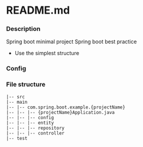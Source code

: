 # README.md #

### Description ###
Spring boot minimal project
Spring boot best practice


* Use the simplest structure

### Config ###


### File structure ###
```text
|-- src
|-- main
|-- |-- com.spring.boot.example.{projectName}
|-- |-- |-- {projectName}Application.java
|-- |-- |-- config
|-- |-- |-- entity
|-- |-- |-- repository
|-- |-- |-- controller
|-- test
```
